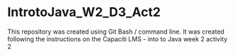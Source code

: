 # IntrotoJava_W2_D3_Act2
This repository was created using Git Bash / command line.
It was created following the instructions on the Capaciti LMS - into to Java week 2 activity 2
